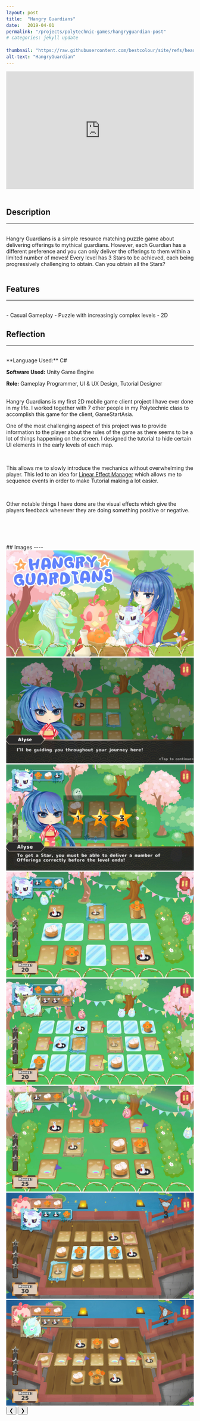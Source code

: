 ```yaml
---
layout: post
title:  "Hangry Guardians"
date:   2019-04-01
permalink: "/projects/polytechnic-games/hangryguardian-post"
# categories: jekyll update

thumbnail: "https://raw.githubusercontent.com/bestcolour/site/refs/heads/master/assets/image/HangryGuardians/Tunel%26Ice_edited.jpg"
alt-text: "HangryGuardian"
---
```



<!-- https://play.google.com/store/apps/details?id=com.ET.HangryGods&hl=en -->

<iframe width="100%" height="315" src="https://www.youtube.com/embed/o2pJGXzi9xI?si=rh-3ebJ8mEcgKupH" title="YouTube video player" frameborder="0" allow="accelerometer; autoplay; clipboard-write; encrypted-media; gyroscope; picture-in-picture; web-share" referrerpolicy="strict-origin-when-cross-origin" allowfullscreen></iframe>

<br>
<br>

## Description
----
<br>
Hangry Guardians is a simple resource matching puzzle game about delivering offerings to mythical guardians.
However, each Guardian has a different preference and you can only deliver the offerings to them within a limited number of moves! Every level has 3 Stars to be achieved, each being progressively challenging to obtain.
Can you obtain all the Stars?


<br>
<br>



## Features
----
<br>
- Casual Gameplay
- Puzzle with increasingly complex levels
- 2D



<br>

## Reflection
----
<br>
**Language Used:**
C#

**Software Used:**
Unity Game Engine

**Role:**
Gameplay Programmer, UI & UX Design, Tutorial Designer

<br>
Hangry Guardians is my first 2D mobile game client project I have ever done in my life. I worked together with 7 other people in my Polytechnic class to accomplish this game for the client, GameStartAsia.

<br>

One of the most challenging aspect of this project was to provide information to the player about the rules of the game as there seems to be a lot of things happening on the screen. I designed the tutorial to hide certain UI elements in the early levels of each map.

<br>

This allows me to slowly introduce the mechanics without overwhelming the player. This led to an idea for [Linear Effect Manager]({{site.baseurl}}projects/polytechnic-games/lineareventmanager-post) which allows me to sequence events in order to make Tutorial making a lot easier.

<br>

Other notable things I have done are the visual effects which give the players feedback whenever they are doing something positive or negative.



<br>
<br>



<br>
<br>
## Images
----
<br>


<div class="carousel">
    <div class="carousel-container">
        <div class="carousel-container-slide">
            <img  src="https://raw.githubusercontent.com/bestcolour/site/refs/heads/master/assets/image/HangryGuardians/SplashArt.jpg"/>
        </div>
        <div class="carousel-container-slide">
            <img  src="https://raw.githubusercontent.com/bestcolour/site/refs/heads/master/assets/image/HangryGuardians/Tutorial.jpg"/>
        </div>
        <div class="carousel-container-slide">
            <img  src="https://raw.githubusercontent.com/bestcolour/site/refs/heads/master/assets/image/HangryGuardians/Star.jpg"/>
        </div>
        <div class="carousel-container-slide">
            <img  src="https://raw.githubusercontent.com/bestcolour/site/refs/heads/master/assets/image/HangryGuardians/Ice.jpg"/>
        </div>
        <div class="carousel-container-slide">
            <img  src="https://raw.githubusercontent.com/bestcolour/site/refs/heads/master/assets/image/HangryGuardians/Tunel%26Ice.jpg"/>
        </div>
        <div class="carousel-container-slide">
            <img  src="https://raw.githubusercontent.com/bestcolour/site/refs/heads/master/assets/image/HangryGuardians/Tunnel.jpg"/>
        </div>
        <div class="carousel-container-slide">
            <img  src="https://raw.githubusercontent.com/bestcolour/site/refs/heads/master/assets/image/HangryGuardians/Ice%26Wind.jpg"/>
        </div>
        <div class="carousel-container-slide">
            <img  src="https://raw.githubusercontent.com/bestcolour/site/refs/heads/master/assets/image/HangryGuardians/Wind%26TUnnel.jpg"/>
        </div>
    </div>
    <button class="carousel-prev carousel-button" onclick="moveSlide(-1)">&#10094;</button>
    <button class="carousel-next carousel-button" onclick="moveSlide(1)">&#10095;</button>
</div>
